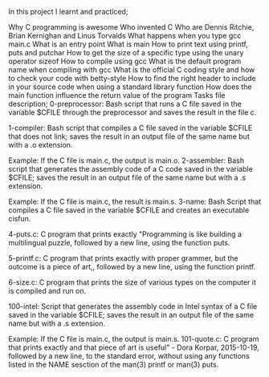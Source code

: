 In this project I learnt and practiced;

Why C programming is awesome
Who invented C
Who are Dennis Ritchie, Brian Kernighan and Linus Torvalds
What happens when you type gcc main.c
What is an entry point
What is main
How to print text using printf, puts and putchar
How to get the size of a specific type using the unary operator sizeof
How to compile using gcc
What is the default program name when compiling with gcc
What is the official C coding style and how to check your code with betty-style
How to find the right header to include in your source code when using a standard library function
How does the main function influence the return value of the program
Tasks file description;
0-preprocessor: Bash script that runs a C file saved in the variable $CFILE through the preprocessor and saves the result in the file c.

1-compiler: Bash script that compiles a C file saved in the variable $CFILE that does not link; saves the result in an output file of the same name but with a .o extension.

Example: If the C file is main.c, the output is main.o.
2-assembler: Bash script that generates the assembly code of a C code saved in the variable $CFILE; saves the result in an output file of the same name but with a .s extension.

Example: If the C file is main.c, the result is main.s.
3-name: Bash Script that compiles a C file saved in the variable $CFILE and creates an executable cisfun.

4-puts.c: C program that prints exactly "Programming is like building   a multilingual puzzle, followed by a new line, using the function puts.

5-printf.c: C program that prints exactly with proper grammer, but   the outcome is a piece of art,, followed by a new line, using the function printf.

6-size.c: C program that prints the size of various types on the computer it is compiled and run on.

100-intel: Script that generates the assembly code in Intel syntax of a C file saved in the variable $CFILE; saves the result in an output file of the same name but with a .s extension.

Example: If the C file is main.c, the output is main.s.
101-quote.c: C program that prints exactly and that piece of art is   useful" - Dora Korpar, 2015-10-19, followed by a new line, to the standard error, without using any functions listed in the NAME sesction of the man(3) printf or man(3) puts.
